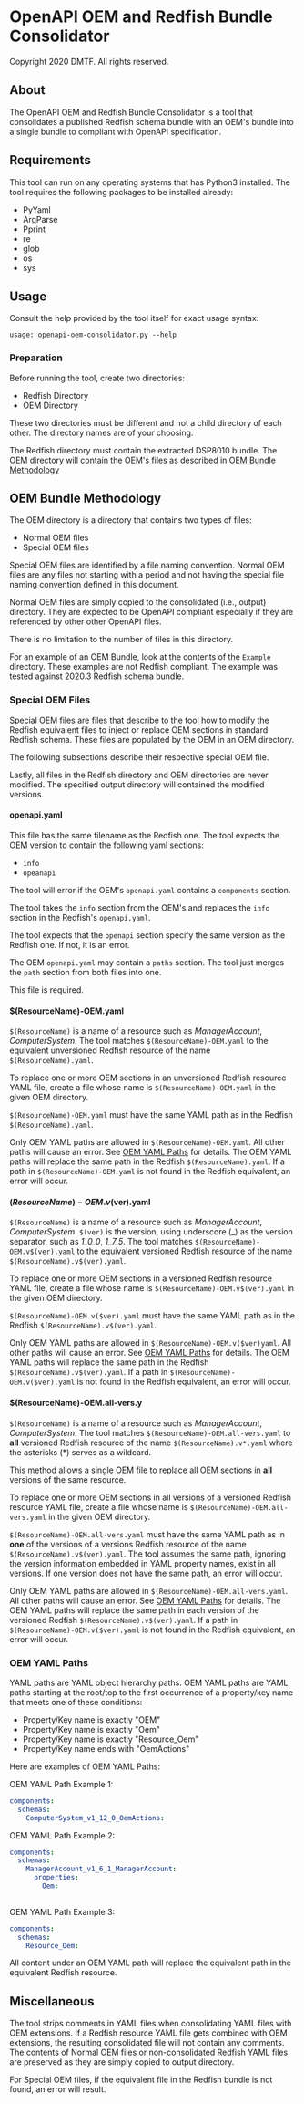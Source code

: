 # OpenAPI OEM and Redfish Bundle Consolidator

Copyright 2020 DMTF. All rights reserved.

## About

The OpenAPI OEM and Redfish Bundle Consolidator is a tool that consolidates
a published Redfish schema bundle with an OEM's bundle into a single bundle to
compliant with OpenAPI specification.

## Requirements

This tool can run on any operating systems that has Python3 installed. The tool requires the following packages to be installed already:

  * PyYaml
  * ArgParse
  * Pprint
  * re
  * glob
  * os
  * sys

## Usage

Consult the help provided by the tool itself for exact usage syntax:

```
usage: openapi-oem-consolidator.py --help
```

### Preparation 

Before running the tool, create two directories:
 
  * Redfish Directory
  * OEM Directory

These two directories must be different and not a child directory of each other. The directory names are of your choosing.

The Redfish directory must contain the extracted DSP8010 bundle. The OEM directory will contain the OEM's files as described in [OEM Bundle Methodology](#oem-bundle-methodology)

## OEM Bundle Methodology

The OEM directory is a directory that contains two types of files:

  * Normal OEM files
  * Special OEM files

Special OEM files are identified by a file naming convention. Normal OEM files are any files not starting with a period and not having the special file naming convention defined in this document.

Normal OEM files are simply copied to the consolidated (i.e., output) directory. They are expected to be OpenAPI compliant especially if they are referenced by other other OpenAPI files.

There is no limitation to the number of files in this directory.

For an example of an OEM Bundle, look at the contents of the `Example` directory. These examples are not Redfish compliant. The example was tested against 2020.3 Redfish schema bundle.

### Special OEM Files

Special OEM files are files that describe to the tool how to modify the Redfish equivalent files to inject or replace OEM sections in standard Redfish schema. These files are populated by the OEM in an OEM directory.

The following subsections describe their respective special OEM file.

Lastly, all files in the Redfish directory and OEM directories are never modified. The specified output directory will contained the modified versions.

#### openapi.yaml

This file has the same filename as the Redfish one. The tool expects the OEM version to contain the following yaml sections:

  * `info`
  * `opeanapi`

The tool will error if the OEM's `openapi.yaml` contains a `components` section.

The tool takes the `info` section from the OEM's and replaces the `info` section in the Redfish's `openapi.yaml`. 

The tool expects that the `openapi` section specify the same version as the Redfish one. If not, it is an error.

The OEM `openapi.yaml` may contain a `paths` section. The tool just merges the `path` section from both files into one.

This file is required.

#### $(ResourceName)-OEM.yaml

`$(ResourceName)` is a name of a resource such as *ManagerAccount*, *ComputerSystem*. The tool matches `$(ResourceName)-OEM.yaml` to the equivalent unversioned Redfish resource of the name `$(ResourceName).yaml`.

To replace one or more OEM sections in an unversioned Redfish resource YAML file, create a file whose name is `$(ResourceName)-OEM.yaml` in the given OEM directory.

`$(ResourceName)-OEM.yaml` must have the same YAML path as in the Redfish `$(ResourceName).yaml`. 

Only OEM YAML paths are allowed in `$(ResourceName)-OEM.yaml`. All other paths will cause an error. See [OEM YAML Paths](#oem-yaml-paths) for details. The OEM YAML paths will replace the same path in the Redfish `$(ResourceName).yaml`. If a path in `$(ResourceName)-OEM.yaml` is not found in the Redfish equivalent, an error will occur.

#### $(ResourceName)-OEM.v$(ver).yaml

`$(ResourceName)` is a name of a resource such as *ManagerAccount*, *ComputerSystem*. `$(ver)` is the version, using underscore (_) as the version separator, such as *1_0_0*, *1_7_5*. The tool matches `$(ResourceName)-OEM.v$(ver).yaml` to the equivalent versioned Redfish resource of the name `$(ResourceName).v$(ver).yaml`.

To replace one or more OEM sections in a versioned Redfish resource YAML file, create a file whose name is `$(ResourceName)-OEM.v$(ver).yaml` in the given OEM directory.

`$(ResourceName)-OEM.v($ver).yaml` must have the same YAML path as in the Redfish `$(ResourceName).v$(ver).yaml`. 

Only OEM YAML paths are allowed in `$(ResourceName)-OEM.v($ver)yaml`. All other paths will cause an error. See [OEM YAML Paths](#oem-yaml-paths) for details. The OEM YAML paths will replace the same path in the Redfish `$(ResourceName).v$(ver).yaml`. If a path in `$(ResourceName)-OEM.v($ver).yaml` is not found in the Redfish equivalent, an error will occur.

#### $(ResourceName)-OEM.all-vers.y

`$(ResourceName)` is a name of a resource such as *ManagerAccount*, *ComputerSystem*. The tool matches `$(ResourceName)-OEM.all-vers.yaml` to **all** versioned Redfish resource of the name `$(ResourceName).v*.yaml` where the asterisks (*) serves as a wildcard.

This method allows a single OEM file to replace all OEM sections in **all** versions of the same resource.

To replace one or more OEM sections in all versions of a versioned Redfish resource YAML file, create a file whose name is `$(ResourceName)-OEM.all-vers.yaml` in the given OEM directory.

`$(ResourceName)-OEM.all-vers.yaml` must have the same YAML path as in **one** of the versions of a versions Redfish resource of the name `$(ResourceName).v$(ver).yaml`. The tool assumes the same path, ignoring the version information embedded in YAML property names, exist in all versions. If one version does not have the same path, an error will occur.

Only OEM YAML paths are allowed in `$(ResourceName)-OEM.all-vers.yaml`. All other paths will cause an error. See [OEM YAML Paths](#oem-yaml-paths) for details. The OEM YAML paths will replace the same path in each version of the versioned Redfish `$(ResourceName).v$(ver).yaml`. If a path in `$(ResourceName)-OEM.v($ver).yaml` is not found in the Redfish equivalent, an error will occur.

### OEM YAML Paths

YAML paths are YAML object hierarchy paths. OEM YAML paths are YAML paths starting at the root/top to the first occurrence of a property/key name that meets one of these conditions:

  * Property/Key name is exactly "OEM"
  * Property/Key name is exactly "Oem"
  * Property/Key name is exactly "Resource_Oem"
  * Property/Key name ends with "OemActions"

Here are examples of OEM YAML Paths:

OEM YAML Path Example 1:

```yaml
components:
  schemas:
    ComputerSystem_v1_12_0_OemActions:
```

OEM YAML Path Example 2:

```yaml
components:
  schemas:
    ManagerAccount_v1_6_1_ManagerAccount:
      properties:
        Oem:
    
```

OEM YAML Path Example 3:

```yaml
components:
  schemas:
    Resource_Oem:

```

All content under an OEM YAML path will replace the equivalent path in the equivalent Redfish resource.

## Miscellaneous

The tool strips comments in YAML files when consolidating YAML files with OEM extensions. If a Redfish resource YAML file gets combined with OEM extensions, the resulting consolidated file will not contain any comments. The contents of Normal OEM files or non-consolidated Redfish YAML files are preserved as they are simply copied to output directory.

For Special OEM files, if the equivalent file in the Redfish bundle is not found, an error will result.
